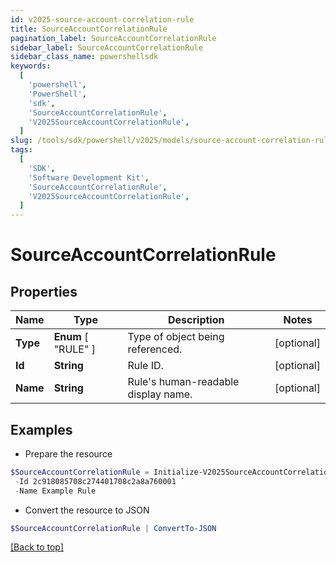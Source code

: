 ```yaml
---
id: v2025-source-account-correlation-rule
title: SourceAccountCorrelationRule
pagination_label: SourceAccountCorrelationRule
sidebar_label: SourceAccountCorrelationRule
sidebar_class_name: powershellsdk
keywords:
  [
    'powershell',
    'PowerShell',
    'sdk',
    'SourceAccountCorrelationRule',
    'V2025SourceAccountCorrelationRule',
  ]
slug: /tools/sdk/powershell/v2025/models/source-account-correlation-rule
tags:
  [
    'SDK',
    'Software Development Kit',
    'SourceAccountCorrelationRule',
    'V2025SourceAccountCorrelationRule',
  ]
---
```


# SourceAccountCorrelationRule

## Properties

| Name | Type | Description | Notes |
| --- | --- | --- | --- |
| **Type** | **Enum** [ "RULE" ] | Type of object being referenced. | [optional] |
| **Id** | **String** | Rule ID. | [optional] |
| **Name** | **String** | Rule's human-readable display name. | [optional] |

## Examples

- Prepare the resource

```powershell
$SourceAccountCorrelationRule = Initialize-V2025SourceAccountCorrelationRule  -Type RULE `
 -Id 2c918085708c274401708c2a8a760001 `
 -Name Example Rule
```

- Convert the resource to JSON

```powershell
$SourceAccountCorrelationRule | ConvertTo-JSON
```

[[Back to top]](#)
